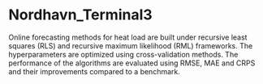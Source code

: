 # Nordhavn_Terminal3
Online forecasting methods for heat load are built under recursive least squares (RLS) and recursive maximum likelihood (RML) frameworks. The hyperparameters are optimized using cross-validation methods. The performance of the algorithms are evaluated using RMSE, MAE and CRPS and their improvements compared to a benchmark.
